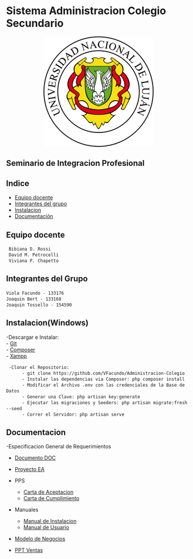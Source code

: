 # Sistema Administracion Colegio Secundario

<p align="center">
<img src="logo.png" title="unlu logo" width="300" height="300">
</p>

## Seminario de Integracion Profesional

## Indice  

- [Equipo docente](#Equipo-docente)
- [Integrantes del grupo](#Integrantes-del-Grupo)
- [Instalacion](#Instalacion(Windows))
- [Documentación](#documentacion)

## Equipo docente
~~~
 Bibiana D. Rossi  
 David M. Petrocelli  
 Viviana P. Chapetto  
~~~  
## Integrantes del Grupo
  ~~~
  Viola Facundo - 133176  
  Joaquin Bert - 133168  
  Joaquin Tossello - 154590  
  ~~~
  ## Instalacion(Windows)

  -Descargar e Instalar:  
    - [Git](https://git-scm.com/download/win)  
    - [Composer](https://getcomposer.org/download/)  
    - [Xampp](https://www.apachefriends.org/es/download.html)  
    
  ~~~ 
   -Clonar el Repositorio:
        - git clone https://github.com/VFacundo/Administracion-Colegio
        - Instalar las dependencias via Composer: php composer install  
        - Modificar el Archivo .env con las credenciales de la Base de Datos  
        - Generar una Clave: php artisan key:generate
        - Ejecutar las migraciones y Seeders: php artisan migrate:fresh --seed
        - Correr el Servidor: php artisan serve  
  ~~~
    
  ## Documentacion  

  -Especificacion General de Requerimientos
   - [Documento DOC](documentacion/egr/egr.docx)  
   - [Proyecto EA](documentacion/egr/admin_colegio.EAP)  
 
 - PPS  
   - [Carta de Aceptacion](documentacion/pps/carta_aceptacion.jpg)  
   - [Carta de Cumplimiento](documentacion/pps/carta_cumplimiento.jpg)  
   
 - Manuales
   - [Manual de Instalacion](documentacion/manuales/Manual_de_Instalacion.pdf)  
   - [Manual de Usuario](documentacion/manuales/Manual_de_Usuario.pdf)  
   
 - [Modelo de Negocios](documentacion/Modelo_de_Negocios.pdf)  
 - [PPT Ventas](documentacion/ppt_ventas.pdf) 
    
